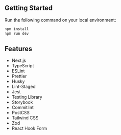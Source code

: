 ## Getting Started

Run the following command on your local environment:

```bash
npm install
npm run dev
```

## Features

- Next.js
- TypeScript
- ESLint
- Prettier
- Husky
- Lint-Staged
- Jest
- Testing Library
- Storybook
- Commitlint
- PostCSS
- Tailwind CSS
- Zod
- React Hook Form
